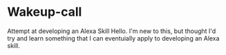 # Wakeup-call
Attempt at developing an Alexa Skill
Hello. I'm new to this, but thought I'd try and learn something that I can eventuially apply to developing an Alexa skill.
